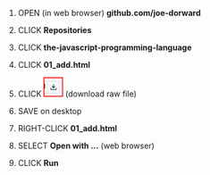 1. OPEN (in web browser) **github.com/joe-dorward**

2. CLICK **Repositories**

3. CLICK **the-javascript-programming-language**

4. CLICK **01_add.html**
 
5. CLICK <img src="/download-raw-file.png" alt= “” width="35"> (download raw file)
 
6. SAVE on desktop

7. RIGHT-CLICK **01_add.html**

8. SELECT **Open with ...** (web browser)

9. CLICK **Run**
